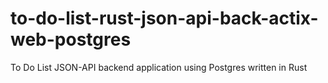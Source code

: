 # to-do-list-rust-json-api-back-actix-web-postgres
To Do List JSON-API backend application using Postgres written in Rust
